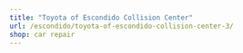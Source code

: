 ```yaml
---
title: "Toyota of Escondido Collision Center"
url: /escondido/toyota-of-escondido-collision-center-3/
shop: car repair
---
```

